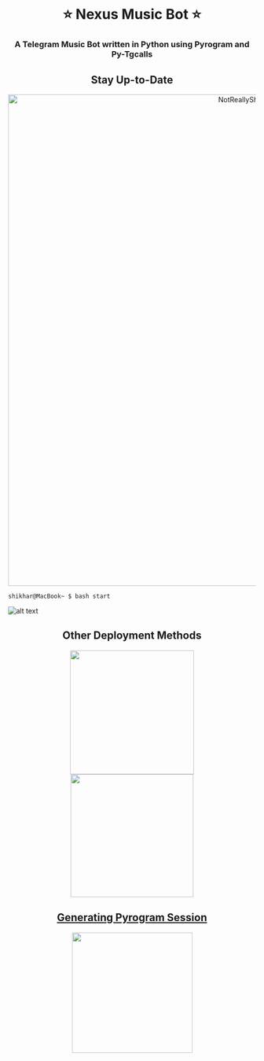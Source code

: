 <h1 align= center><b>⭐️ Nexus Music Bot ⭐️</b></h1>
<h3 align = center> A Telegram Music Bot written in Python using Pyrogram and Py-Tgcalls </h3>


<h2 align="center">
   Stay Up-to-Date
</h2>

<p align="center"><img src="https://github.com/Aliyevdii/asistan-music/blob/main/Utils/star.gif" alt="NotReallyShikhar Github" width="1000px" /></p>






```console
shikhar@MacBook~ $ bash start
```
![alt text](https://github.com/Aliyevdii/asistan-music/blob/main/Utils/screen.png)


<h2 align="center">
   Other Deployment Methods
</h2>

<p align="center">
<a href="https://railway.app/new/template?template=https://github.com/Aliyevdii/asistan-music&envs=BOT_TOKEN%2CAPI_ID%2CAPI_HASH%2CSTRING_SESSION%2CSUDO_USERS%2COWNER_ID%2CDURATION_LIMIT%2CSUPPORT_CHANNEL%2CMONGO_DB_URI%2CLOG_GROUP_ID%2CASSISTANT_PREFIX%2CMUSIC_BOT_NAME%2CSUPPORT_GROUP&optionalEnvs=SUPPORT_CHANNEL%2CSUPPORT_GROUP"><img src="https://img.shields.io/badge/Deploy%20To%20Railway-blueviolet?style=for-the-badge&logo=railway" width="252""/</a>
<a href="https://dashboard.heroku.com/new?template=https://github.com/Aliyevdii/asistan-music"><img src="https://img.shields.io/badge/Deploy%20To%20Heroku-blueviolet?style=for-the-badge&logo=heroku" width="250""/</a>  

</p>

<h2 align="center">
   Generating Pyrogram Session
</h2>

<p align="center">
<a href="https://replit.com/@AaravxD/VsBSession#main.py"><img src="https://img.shields.io/badge/Generate%20On%20Repl-blueviolet?style=for-the-badge&logo=appveyor" width="245""/></a>
 </p>  

